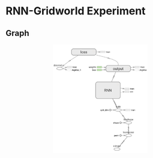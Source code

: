 # RNN-Gridworld Experiment


## Graph
<p align="center">
  <img src="../../images/graphs/rnn-graph.png", width="50%"/>
</p>

